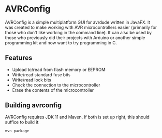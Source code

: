 # AVRConfig

AVRConfig is a simple multiplatform GUI for avrdude written in JavaFX. It was created to make working with AVR microcontrollers easier (primarily for those who don't like working in the command line). It can also be used by those who previously did their projects with Arduino or another simple programming kit and now want to try programming in C.

## Features
- Upload to/read from flash memory or EEPROM
- Write/read standard fuse bits
- Write/read lock bits
- Check the connection to the microcontroller
- Erase the contents of the microcontroller

## Building avrconfig
AVRConfig requires JDK 11 and Maven. If both is set up right, this should suffice to build it:

	mvn package
